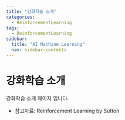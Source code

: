 ```yaml
---
title: "강화학습 소개"
categories:
  - ReinforcementLearning
tags:
  - ReinforcementLearning
sidebar:
  title: "AI Machine Learning"
  nav: sidebar-contents
---
```


# 강화학습 소개
강화학습 소개 페이지 입니다. 

* 참고자료:  Reinforcement Learning by Sutton
